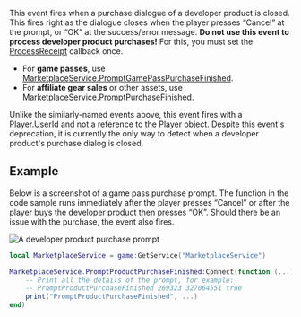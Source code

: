 This event fires when a purchase dialogue of a developer product is closed. This fires right as the dialogue closes when the player presses “Cancel” at the prompt, or “OK” at the success/error message. **Do not use this event to process developer product purchases!** For this, you must set the [ProcessReceipt](https://developer.roblox.com/en-us/api-reference/property/MarketplaceService/ProcessReceipt) callback once.

*   For **game passes**, use [MarketplaceService.PromptGamePassPurchaseFinished](https://developer.roblox.com/en-us/api-reference/event/MarketplaceService/PromptGamePassPurchaseFinished).
*   For **affiliate gear sales** or other assets, use [MarketplaceService.PromptPurchaseFinished](https://developer.roblox.com/en-us/api-reference/event/MarketplaceService/PromptPurchaseFinished).

Unlike the similarly-named events above, this event fires with a [Player.UserId](https://developer.roblox.com/en-us/api-reference/property/Player/UserId) and not a reference to the [Player](https://developer.roblox.com/en-us/api-reference/class/Player) object. Despite this event's deprecation, it is currently the only way to detect when a developer product's purchase dialog is closed.

Example
-------

Below is a screenshot of a game pass purchase prompt. The function in the code sample runs immediately after the player presses “Cancel” or after the player buys the developer product then presses “OK”. Should there be an issue with the purchase, the event also fires.

![A developer product purchase prompt](https://developer.roblox.com/assets/blt3f7406054de2eebc/PromptProductPurchase.png)

```lua
local MarketplaceService = game:GetService("MarketplaceService")

MarketplaceService.PromptProductPurchaseFinished:Connect(function (...)
    -- Print all the details of the prompt, for example:
    -- PromptProductPurchaseFinished 269323 327064551 true
    print("PromptProductPurchaseFinished", ...)
end)
```